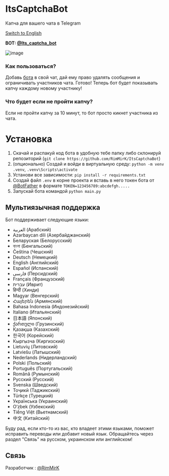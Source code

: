 # ItsCaptchaBot  
Капча для вашего чата в Telegram

[Switch to English](README.md)

**BOT: [@Its_captcha_bot](https://t.me/Its_captcha_bot)**

![image](https://github.com/user-attachments/assets/bb5f821c-d14b-4cbf-94e7-ef3360dae172)

### Как пользоваться?  
Добавь [бота](https://t.me/Its_captcha_bot) в свой чат, дай ему право удалять сообщения и ограничивать участников чата. Готово! Теперь бот будет показывать капчу каждому новому участнику!

### Что будет если не пройти капчу?  
Если не пройти капчу за 10 минут, то бот просто кикнет участника из чата.

# Установка
1. Скачай и распакуй код бота в удобную тебе папку либо склонируй репозиторий (`git clone https://github.com/RimMirK/ItsCaptchaBot`)
2. (опционально) Создай и войди в виртуальную среду: `python -m venv .venv`, `.venv\Scripts\activate`
3. Установи все зависимости: `pip install -r requirements.txt`
4. Создай файл `.env` в корне проекта и вставь в него токен бота от [@BotFather](https://t.me/BotFather) в формате `TOKEN=123456789:abcdefgh.....`
5. Запускай бота командой `python main.py`

## Мультиязычная поддержка  
Бот поддерживает следующие языки:

- <span dir="ltr">العربية</span> (Арабский)
- Azərbaycan dili (Азербайджанский)
- Беларуская (Белорусский)
- বাংলা (Бенгальский)
- Čeština (Чешский)
- Deutsch (Немецкий)
- English (Английский)
- Español (Испанский)
- <span dir="ltr">فارسی</span> (Персидский)
- Français (Французский)
- <span dir="ltr">עברית</span> (Иврит)
- हिन्दी (Хинди)
- Magyar (Венгерский)
- Հայերեն (Армянский)
- Bahasa Indonesia (Индонезийский)
- Italiano (Итальянский)
- 日本語 (Японский)
- ქართული (Грузинский)
- Қазақша (Казахский)
- 한국어 (Корейский)
- Кыргызча (Киргизский)
- Lietuvių (Литовский)
- Latviešu (Латышский)
- Nederlands (Нидерландский)
- Polski (Польский)
- Português (Португальский)
- Română (Румынский)
- Русский (Русский)
- Svenska (Шведский)
- Тоҷикӣ (Таджикский)
- Türkçe (Турецкий)
- Українська (Украинский)
- O‘zbek (Узбекский)
- Tiếng Việt (Вьетнамский)
- 中文 (Китайский)

Буду рад, если кто-то из вас, кто владеет этими языками, поможет исправить переводы или добавит новый язык. Обращайтесь через раздел "Связь" на русском, украинском или английском!

## Связь  
Разработчик : [@RimMirK](https://t.me/RimMirK)

